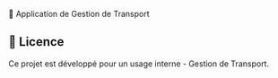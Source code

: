  🚌 Application de Gestion de Transport

## 📄 Licence


Ce projet est développé pour un usage interne - Gestion de Transport. 
